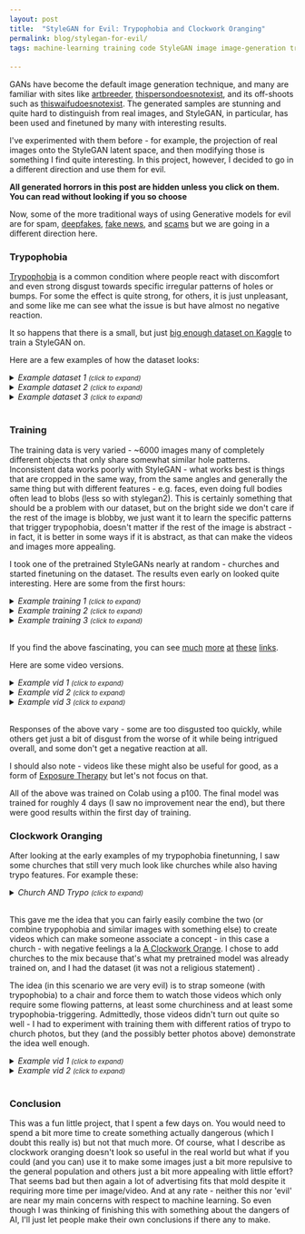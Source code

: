 ```yaml
---
layout: post
title:  "StyleGAN for Evil: Trypophobia and Clockwork Oranging"
permalink: blog/stylegan-for-evil/
tags: machine-learning training code StyleGAN image image-generation trypophobia clockwork orange conditioning evil gan disturbing phobia

---
```



GANs have become the default image generation technique, and many are familiar with sites like [artbreeder](https://www.artbreeder.com/), [thispersondoesnotexist](https://www.thispersondoesnotexist.com/), and its off-shoots such as [thiswaifudoesnotexist](https://www.thiswaifudoesnotexist.net/). The generated samples are stunning and quite hard to distinguish from real images, and StyleGAN, in particular, has been used and finetuned by many with interesting results.

I've experimented with them before - for example, the projection of real images onto the StyleGAN latent space, and then modifying those is something I find quite interesting. In this project, however, I decided to go in a different direction and use them for evil. 

**All generated horrors in this post are hidden unless you click on them. You can read without looking if you so choose**

Now, some of the more traditional ways of using Generative models for evil are for spam, [deepfakes](https://www.wired.com/story/deepfake-porn-harms-adult-performers-too/), [fake news](https://newsyoucantuse.com/), and [scams](https://analysis.leadstories.com/3471185-fake-faces-people-Who-Do-Not-Exist-Invade-Facebook-To-Influence-2020-Elections.html) but we are going in a different direction here.

### Trypophobia



[Trypophobia](https://en.wikipedia.org/wiki/Trypophobia) is a common condition where people react with discomfort and even strong disgust towards specific irregular patterns of holes or bumps. For some the effect is quite strong, for others, it is just unpleasant, and some like me can see what the issue is but have almost no negative reaction.

It so happens that there is a small, but just [big enough dataset on Kaggle](https://www.kaggle.com/cytadela8/trypophobia) to train a StyleGAN on.

Here are a few examples of how the dataset looks:



<details>
<summary>
<i>Example dataset 1 <small>(click to expand)</small></i>
</summary>
<br>
<br>
<div style="text-align: center;"><img class="img-fluid" src='/static/trypo/dataset1.png'></div>
<br>
</details>
<details>
<summary>
<i>Example dataset 2 <small>(click to expand)</small></i>
</summary>
<br>
<br>
<div style="text-align: center;"><img class="img-fluid" src='/static/trypo/dataset2.png'></div>
<br>
</details>
<details>
<summary>
<i>Example dataset 3 <small>(click to expand)</small></i>
</summary>
<br>
<br>
<div style="text-align: center;"><img class="img-fluid" src='/static/trypo/dataset3.png'></div>
<br>
</details>
<br>


### Training

The training data is very varied - ~6000 images many of completely different objects that only share somewhat similar hole patterns. Inconsistent data works poorly with StyleGAN - what works best is things that are cropped in the same way, from the same angles and generally the same thing but with different features - e.g. faces, even doing full bodies often lead to blobs (less so with stylegan2). This is certainly something that should be a problem with our dataset, but on the bright side we don't care if the rest of the image is blobby, we just want it to learn the specific patterns that trigger trypophobia, doesn't matter if the rest of the image is abstract - in fact, it is better in some ways if it is abstract, as that can make the videos and images more appealing.

I took one of the pretrained StyleGANs nearly at random - churches and started finetuning on the dataset.
The results even early on looked quite interesting. Here are some from the first hours:

<details>
<summary>
<i>Example training 1 <small>(click to expand)</small></i>
</summary>
<br>
<br>
<div style="text-align: center;"><img class="img-fluid" src='/static/trypo/training1.png'></div>
<br>
</details>
<details>
<summary>
<i>Example training 2 <small>(click to expand)</small></i>
</summary>
<br>
<br>
<div style="text-align: center;"><img class="img-fluid" src='/static/trypo/training2.png'></div>
<br>
</details>

<details>
<summary>
<i>Example training 3 <small>(click to expand)</small></i>
</summary>
<br>
<br>
<div style="text-align: center;"><img class="img-fluid" src='/static/trypo/training3.png'></div>
<br>
</details>
<br>


If you find the above fascinating, you can see [much](https://mega.nz/#!eVsC0AjC!6QHzPJMlwuHm5mkxTPOhGsII2ZGycQAv2hE9up6JZYc) [more](https://mega.nz/#!KMtljazI!R4KrNNJMsx4wn4OF8L7gf-TQoakTVee3BO-Myfrq4S4) [at](https://mega.nz/#!nV0zAKgZ!p-0qpKluSlDkTHfjRHR-IYtEnD5zs3RT5QJqvoZdGME) [these](https://mega.nz/#!HU9wXYzL!DAjf448jAXej_38vmmSArDtAV3XHZLXqXvw092DtTBY) [links](https://mega.nz/#!WVU12ayB!sNs5_BgT4iW9CTGtUt4QcI9r8ny83eBMvOvaOGHCaOg).


Here are some video versions.


<details>
<summary>
<i>Example vid 1 <small>(click to expand)</small></i>
</summary>
<br>
<iframe width="560" height="315" src="https://www.youtube.com/embed/l_gK9Q__GVY" frameborder="0" allow="accelerometer; autoplay; encrypted-media; gyroscope; picture-in-picture" allowfullscreen></iframe>
<br>
</details>
<details>
<summary>
<i>Example vid 2 <small>(click to expand)</small></i>
</summary>
<br>
<iframe width="560" height="315" src="https://www.youtube.com/embed/yj_mAhj2EwY" frameborder="0" allow="accelerometer; autoplay; encrypted-media; gyroscope; picture-in-picture" allowfullscreen></iframe>
<br>
</details>
<details>
<summary>
<i>Example vid 3 <small>(click to expand)</small></i>
</summary>
<br>
<iframe width="560" height="315" src="https://www.youtube.com/embed/vvww_rZQVsI" frameborder="0" allow="accelerometer; autoplay; encrypted-media; gyroscope; picture-in-picture" allowfullscreen></iframe>
<br>
</details>
<br>

Responses of the above vary - some are too disgusted too quickly, while others get just a bit of disgust from the worse of it while being intrigued overall, and some don't get a negative reaction at all.

I should also note - videos like these might also be useful for good, as a form of [Exposure Therapy](https://en.wikipedia.org/wiki/Exposure_therapy) but let's not focus on that.

All of the above was trained on Colab using a p100. The final model was trained for roughly 4 days (I saw no improvement near the end), but there were good results within the first day of training.

### Clockwork Oranging

After looking at the early examples of my trypophobia finetunning, I saw some churches that still very much look like churches while also having trypo features. For example these:

<details>
<summary>
<i>Church AND Trypo <small>(click to expand)</small></i>
</summary>
<br>
<br>
<div style="text-align: center;"><img class="img-fluid" src='/static/trypo/trypochurches-training.png'></div>
<br>
</details>
<br>

This gave me the idea that you can fairly easily combine the two (or combine trypophobia and similar images with something else) to create videos which can make someone associate a concept - in this case a church - with negative feelings a la [A Clockwork Orange](https://en.wikipedia.org/wiki/A_Clockwork_Orange_(film)). I chose to add churches to the mix because that's what my pretrained model was already trained on, and I had the dataset (it was not a religious statement) .

The idea (in this scenario we are very evil) is to strap someone (with trypophobia) to a chair and force them to watch those videos which only require some flowing patterns, at least some churchiness and at least some trypophobia-triggering. Admittedly, those videos didn't turn out quite so well - I had to experiment with training them with different ratios of trypo to church photos, but they (and the possibly better photos above) demonstrate the idea well enough.

<details>
<summary>
<i>Example vid 1 <small>(click to expand)</small></i>
</summary>
<br>
<iframe width="560" height="315" src="https://www.youtube.com/embed/KtZFkdP88tQ" frameborder="0" allow="accelerometer; autoplay; encrypted-media; gyroscope; picture-in-picture" allowfullscreen></iframe>
<br>
</details>
<details>
<summary>
<i>Example vid 2 <small>(click to expand)</small></i>
</summary>
<br>
<iframe width="560" height="315" src="https://www.youtube.com/embed/pvmtJTIKAls" frameborder="0" allow="accelerometer; autoplay; encrypted-media; gyroscope; picture-in-picture" allowfullscreen></iframe>
<br>
</details>
<br>


### Conclusion

This was a fun little project, that I spent a few days on. You would need to spend a bit more time to create something actually dangerous (which I doubt this really is) but not that much more. Of course, what I describe as clockwork oranging doesn't look so useful in the real world but what if you could (and you can) use it to make some images just a bit more repulsive to the general population and others just a bit more appealing with little effort? That seems bad but then again a lot of advertising fits that mold despite it requiring more time per image/video. And at any rate - neither this nor 'evil' are near my main concerns with respect to machine learning. So even though I was thinking of finishing this with something about the dangers of AI, I'll just let people make their own conclusions if there any to make.
